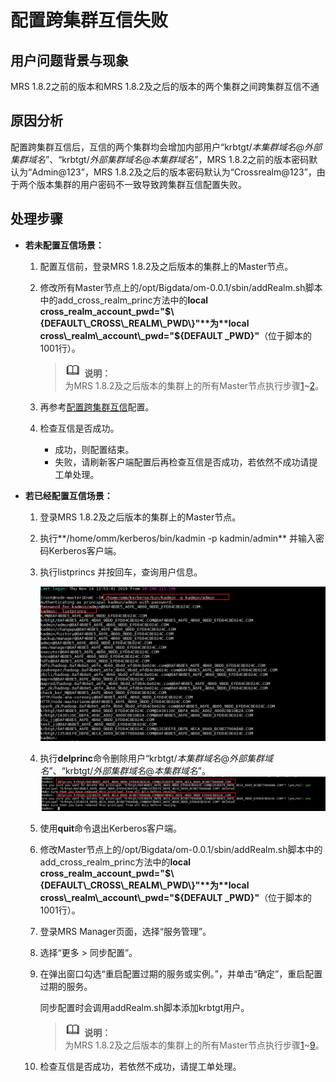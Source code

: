# 配置跨集群互信失败<a name="ZH-CN_TOPIC_0208947457"></a>

## 用户问题背景与现象<a name="section18305143583116"></a>

MRS 1.8.2之前的版本和MRS 1.8.2及之后的版本的两个集群之间跨集群互信不通

## 原因分析<a name="section1237061220324"></a>

配置跨集群互信后，互信的两个集群均会增加内部用户“krbtgt/_本集群域名_@_外部集群域名_”、“krbtgt/_外部集群域名_@_本集群域名_”，MRS 1.8.2之前的版本密码默认为“Admin@123”，MRS 1.8.2及之后的版本密码默认为“Crossrealm@123”，由于两个版本集群的用户密码不一致导致跨集群互信配置失败。

## 处理步骤<a name="section31942855213"></a>

-   **若未配置互信场景：**
    1.  <a name="li1835116593269"></a>配置互信前，登录MRS 1.8.2及之后版本的集群上的Master节点。
    2.  <a name="li14575163163915"></a>修改所有Master节点上的/opt/Bigdata/om-0.0.1/sbin/addRealm.sh脚本中的add\_cross\_realm\_princ方法中的**local cross\_realm\_account\_pwd="$\{DEFAULT\_CROSS\_REALM\_PWD\}"**为**local cross\_realm\_account\_pwd="$\{DEFAULT \_PWD\}"**（位于脚本的1001行）。

        >![](public_sys-resources/icon-note.gif) **说明：**   
        >为MRS 1.8.2及之后版本的集群上的所有Master节点执行步骤[1](#li1835116593269)\~[2](#li14575163163915)。  

    3.  再参考[配置跨集群互信](https://support.huaweicloud.com/usermanual-mrs/mrs_01_0354.html)配置。
    4.  检查互信是否成功。
        -   成功，则配置结束。
        -   失败，请刷新客户端配置后再检查互信是否成功，若依然不成功请提工单处理。


-   **若已经配置互信场景：**
    1.  <a name="li18505161116398"></a>登录MRS 1.8.2及之后版本的集群上的Master节点。
    2.  执行**/home/omm/kerberos/bin/kadmin -p kadmin/admin**  并输入密码Kerberos客户端。
    3.  执行listprincs 并按回车，查询用户信息。

        ![](figures/zh-cn_image_0209013392.png)

    4.  执行**delprinc**命令删除用户“krbtgt/_本集群域名_@_外部集群域名_”、“krbtgt/_外部集群域名_@_本集群域名_”。![](figures/zh-cn_image_0209070983.png)
    5.  使用**quit**命令退出Kerberos客户端。
    6.  修改Master节点上的/opt/Bigdata/om-0.0.1/sbin/addRealm.sh脚本中的add\_cross\_realm\_princ方法中的**local cross\_realm\_account\_pwd="$\{DEFAULT\_CROSS\_REALM\_PWD\}"**为**local cross\_realm\_account\_pwd="$\{DEFAULT \_PWD\}"**（位于脚本的1001行）。
    7.  登录MRS Manager页面，选择“服务管理”。
    8.  选择“更多 \> 同步配置”。
    9.  <a name="li5978096092358"></a>在弹出窗口勾选“重启配置过期的服务或实例。”，并单击“确定”，重启配置过期的服务。

        同步配置时会调用addRealm.sh脚本添加krbtgt用户。

        >![](public_sys-resources/icon-note.gif) **说明：**   
        >为MRS 1.8.2及之后版本的集群上的所有Master节点执行步骤[1](#li18505161116398)\~[9](#li5978096092358)。  

    10. 检查互信是否成功，若依然不成功，请提工单处理。


